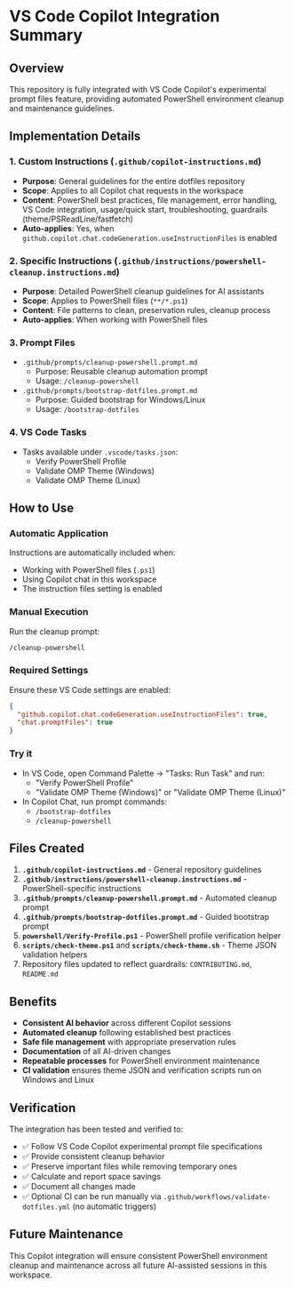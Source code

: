 # VS Code Copilot Integration Summary

## Overview

This repository is fully integrated with VS Code Copilot's experimental prompt files feature, providing automated PowerShell environment cleanup and maintenance guidelines.

## Implementation Details

### 1. Custom Instructions (`.github/copilot-instructions.md`)

- **Purpose**: General guidelines for the entire dotfiles repository
- **Scope**: Applies to all Copilot chat requests in the workspace
- **Content**: PowerShell best practices, file management, error handling, VS Code integration, usage/quick start, troubleshooting, guardrails (theme/PSReadLine/fastfetch)
- **Auto-applies**: Yes, when `github.copilot.chat.codeGeneration.useInstructionFiles` is enabled

### 2. Specific Instructions (`.github/instructions/powershell-cleanup.instructions.md`)

- **Purpose**: Detailed PowerShell cleanup guidelines for AI assistants
- **Scope**: Applies to PowerShell files (`**/*.ps1`)
- **Content**: File patterns to clean, preservation rules, cleanup process
- **Auto-applies**: When working with PowerShell files

### 3. Prompt Files

- `.github/prompts/cleanup-powershell.prompt.md`
  - Purpose: Reusable cleanup automation prompt
  - Usage: `/cleanup-powershell`
- `.github/prompts/bootstrap-dotfiles.prompt.md`
  - Purpose: Guided bootstrap for Windows/Linux
  - Usage: `/bootstrap-dotfiles`

### 4. VS Code Tasks

- Tasks available under `.vscode/tasks.json`:
  - Verify PowerShell Profile
  - Validate OMP Theme (Windows)
  - Validate OMP Theme (Linux)

## How to Use

### Automatic Application

Instructions are automatically included when:

- Working with PowerShell files (`.ps1`)
- Using Copilot chat in this workspace
- The instruction files setting is enabled

### Manual Execution

Run the cleanup prompt:

```bash
/cleanup-powershell
```

### Required Settings

Ensure these VS Code settings are enabled:

```json
{
  "github.copilot.chat.codeGeneration.useInstructionFiles": true,
  "chat.promptFiles": true
}
```

### Try it

- In VS Code, open Command Palette → "Tasks: Run Task" and run:
  - "Verify PowerShell Profile"
  - "Validate OMP Theme (Windows)" or "Validate OMP Theme (Linux)"
- In Copilot Chat, run prompt commands:
  - `/bootstrap-dotfiles`
  - `/cleanup-powershell`

## Files Created

1. **`.github/copilot-instructions.md`** - General repository guidelines
2. **`.github/instructions/powershell-cleanup.instructions.md`** - PowerShell-specific instructions
3. **`.github/prompts/cleanup-powershell.prompt.md`** - Automated cleanup prompt
4. **`.github/prompts/bootstrap-dotfiles.prompt.md`** - Guided bootstrap prompt
5. **`powershell/Verify-Profile.ps1`** - PowerShell profile verification helper
6. **`scripts/check-theme.ps1`** and **`scripts/check-theme.sh`** - Theme JSON validation helpers
7. Repository files updated to reflect guardrails: `CONTRIBUTING.md`, `README.md`

## Benefits

- **Consistent AI behavior** across different Copilot sessions
- **Automated cleanup** following established best practices
- **Safe file management** with appropriate preservation rules
- **Documentation** of all AI-driven changes
- **Repeatable processes** for PowerShell environment maintenance
- **CI validation** ensures theme JSON and verification scripts run on Windows and Linux

## Verification

The integration has been tested and verified to:

- ✅ Follow VS Code Copilot experimental prompt file specifications
- ✅ Provide consistent cleanup behavior
- ✅ Preserve important files while removing temporary ones
- ✅ Calculate and report space savings
- ✅ Document all changes made
- ✅ Optional CI can be run manually via `.github/workflows/validate-dotfiles.yml` (no automatic triggers)

## Future Maintenance

This Copilot integration will ensure consistent PowerShell environment cleanup and maintenance across all future AI-assisted sessions in this workspace.
